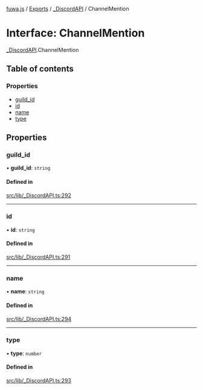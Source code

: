 [fuwa.js](../README.md) / [Exports](../modules.md) / [_DiscordAPI](../modules/_DiscordAPI.md) / ChannelMention

# Interface: ChannelMention

[_DiscordAPI](../modules/_DiscordAPI.md).ChannelMention

## Table of contents

### Properties

- [guild_id](_DiscordAPI.ChannelMention.md#guild_id)
- [id](_DiscordAPI.ChannelMention.md#id)
- [name](_DiscordAPI.ChannelMention.md#name)
- [type](_DiscordAPI.ChannelMention.md#type)

## Properties

### guild\_id

• **guild\_id**: `string`

#### Defined in

[src/lib/_DiscordAPI.ts:292](https://github.com/Fuwajs/Fuwa.js/blob/60995b2/src/lib/_DiscordAPI.ts#L292)

___

### id

• **id**: `string`

#### Defined in

[src/lib/_DiscordAPI.ts:291](https://github.com/Fuwajs/Fuwa.js/blob/60995b2/src/lib/_DiscordAPI.ts#L291)

___

### name

• **name**: `string`

#### Defined in

[src/lib/_DiscordAPI.ts:294](https://github.com/Fuwajs/Fuwa.js/blob/60995b2/src/lib/_DiscordAPI.ts#L294)

___

### type

• **type**: `number`

#### Defined in

[src/lib/_DiscordAPI.ts:293](https://github.com/Fuwajs/Fuwa.js/blob/60995b2/src/lib/_DiscordAPI.ts#L293)
